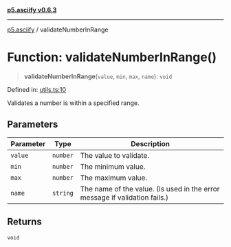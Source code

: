 [**p5.asciify v0.6.3**](../README.md)

***

[p5.asciify](../globals.md) / validateNumberInRange

# Function: validateNumberInRange()

> **validateNumberInRange**(`value`, `min`, `max`, `name`): `void`

Defined in: [utils.ts:10](https://github.com/humanbydefinition/p5-asciify/blob/a7f21099f1ebfb0144144b513e73b3d6ec4d2c09/src/lib/utils.ts#L10)

Validates a number is within a specified range.

## Parameters

| Parameter | Type | Description |
| ------ | ------ | ------ |
| `value` | `number` | The value to validate. |
| `min` | `number` | The minimum value. |
| `max` | `number` | The maximum value. |
| `name` | `string` | The name of the value. (Is used in the error message if validation fails.) |

## Returns

`void`
